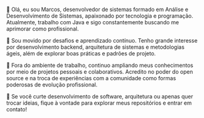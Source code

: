 👋 Olá, eu sou Marcos, desenvolvedor de sistemas formado em Análise e Desenvolvimento de Sistemas, apaixonado por tecnologia e programação. Atualmente, trabalho com Java e sigo constantemente buscando me aprimorar como profissional.

🚀 Sou movido por desafios e aprendizado contínuo. Tenho grande interesse por desenvolvimento backend, arquitetura de sistemas e metodologias ágeis, além de explorar boas práticas e padrões de projeto.

🌱 Fora do ambiente de trabalho, continuo ampliando meus conhecimentos por meio de projetos pessoais e colaborativos. Acredito no poder do open source e na troca de experiências com a comunidade como formas poderosas de evolução profissional.

🔧 Se você curte desenvolvimento de software, arquitetura ou apenas quer trocar ideias, fique à vontade para explorar meus repositórios e entrar em contato!
